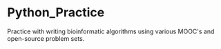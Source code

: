 # Python_Practice
Practice with writing bioinformatic algorithms using various MOOC's and open-source problem sets.
